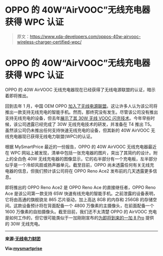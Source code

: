 # OPPO 的 40W“AirVOOC”无线充电器获得 WPC 认证

> 原文：<https://www.xda-developers.com/oppos-40w-airvooc-wireless-charger-certified-wpc/>

# OPPO 的 40W“AirVOOC”无线充电器获得 WPC 认证

OPPO 的 40W AirVOOC 无线充电器现在已经获得了无线电源联盟的认证，暗示着即将推出。

回到去年 1 月，中国 OEM OPPO [加入了无线电源联盟](https://www.xda-developers.com/oppo-wireless-power-consortium-qi-charging/)。这让许多人认为该公司将推出一款支持无线充电的智能手机。然而，那终究没有发生。尽管该公司没有推出支持无线充电的设备，但去年[展示了其 30W 无线 VOOC 闪充技术](https://www.oppo.com/en/about-us/press/oppo-launches-three-new-flash-charge-technologies/)。今年早些时候，该公司透露已经完成了 30W 无线充电技术的研发，并准备在 T4 推出 T5。虽然该公司仍未推出任何支持快速无线充电的设备，但其新的 40W AirVOOC 无线充电器现已获得无线电力联盟(WPC)的认证。

根据 MySmartPrice 最近的一份报告，OPPO 的 40W AirVOOC 无线充电器最近在 WPC 网站上被发现，清单中包括一张充电器的图片，突出了其简约的设计。附上的全白色 40W 无线充电器的图像显示，它的右半部分有一个充电板，左半部分似乎是一个冷却风扇或扬声器单元。截至目前，OPPO 尚未透露任何有关无线充电器的信息，但我们预计该公司将在 OPPO Reno Ace2 发布前的几天透露更多信息。

即将推出的 OPPO Reno Ace2 是 OPPO Reno Ace 的直接继任者，OPPO Reno Ace 是该公司第一款支持 65W 快速有线充电的智能手机。之前泄露的设备表明，它将由高通的旗舰骁龙 865 芯片驱动，加上高达 8GB 的内存和 256GB 的存储空间。这款设备预计将在背面配备一个 4800 万像素的主摄像头，在前面配备一个 1600 万像素的自拍摄像头。截至目前，我们还不太清楚 OPPO 的 AirVOOC 充电是如何工作的，但它很可能类似于一加刚刚宣布的[为即将到来的](https://www.xda-developers.com/oneplus-8-pro-wireless-charging-warp-charge-30-wireless/)[一加 8 Pro](https://www.xda-developers.com/tag/oneplus-8pro/) 提供的 30W 无线充电。

* * *

**来源:[无线电力财团](https://www.wirelesspowerconsortium.com/products/8730)**

**Via:[mysmartprise](https://www.mysmartprice.com/gear/oppo-40w-airvooc-wireless-charger-ace2-5g-smartphone-spotted-wireless-power-consortium/)**